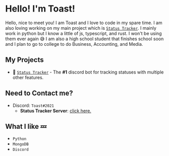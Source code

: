 # Hello! I'm Toast!

Hello, nice to meet you! I am Toast and I love to code in my spare time. I am also loving working on my main project which is [`Status Tracker`](https://discord.gg/ZhxmKhDqmx). I mainly work in python but I know a little of js, typescript, and rust. I won't be using them ever again 😅 I am also a high school student that finishes school soon and I plan to go to college to do Business, Accounting, and Media.

## My Projects
- 🤖 [`Status Tracker`](https://discord.gg/ZhxmKhDqmx) - The **#1** discord bot for tracking statuses with multiple other features.

## Need to Contact me?
- Discord: `Toast#2021`
  - **Status Tracker Server**: [click here.](https://discord.gg/ZhxmKhDqmx)

## What I like 💤
- `Python`
- `MongoDB`
- `Discord` 


